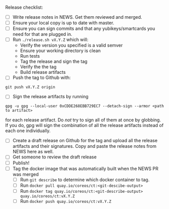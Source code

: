 Release checklist:
 * [ ] Write release notes in NEWS. Get them reviewed and merged.
 * [ ] Ensure your local copy is up to date with master.
 * [ ] Ensure you can sign commits and that any yubikeys/smartcards you
       need for that are plugged in.
 * [ ] Run `./release.sh vX.Y.Z` which will:
   * Verify the version you specified is a valid semver
   * Ensure your working directory is clean
   * Run tests
   * Tag the release and sign the tag
   * Verify the the tag
   * Build release artifacts
 * [ ] Push the tag to Github with:
 ```
 git push vX.Y.Z origin
 ```
 * [ ] Sign the release artifacts by running
 ```
 gpg -u gpg --local-user 0xCDDE268EBB729EC7 --detach-sign --armor <path to artifact>
 ```
   for each release artifact. Do _not_ try to sign all of them at once by globbing. If you do, gpg will
   sign the combination of all the release artifacts instead of each one individually.
 * [ ] Create a draft release on Github for the tag and upload all the release artifacts and
       their signatures. Copy and paste the release notes from NEWS here as well.
 * [ ] Get someone to review the draft release
 * [ ] Publish!
 * [ ] Tag the docker image that was automatically built when the NEWS PR was merged
   * [ ] Run `git describe` to determine which docker container to tag.
   * [ ] Run `docker pull quay.io/coreos/ct:<git-descibe-output>`
   * [ ] Run `docker tag quay.io/coreos/ct:<git-describe-output> quay.io/coreos/ct:vX.Y.Z`
   * [ ] Run `docker push quay.io/coreos/ct:vX.Y.Z`
